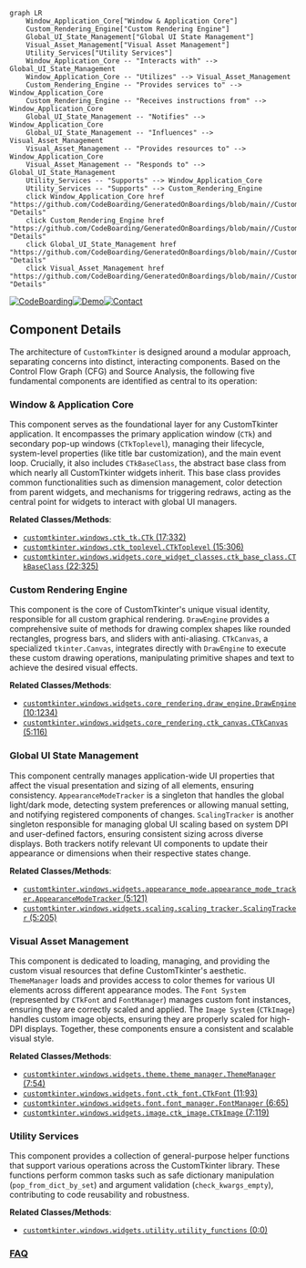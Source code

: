 ```mermaid
graph LR
    Window_Application_Core["Window & Application Core"]
    Custom_Rendering_Engine["Custom Rendering Engine"]
    Global_UI_State_Management["Global UI State Management"]
    Visual_Asset_Management["Visual Asset Management"]
    Utility_Services["Utility Services"]
    Window_Application_Core -- "Interacts with" --> Global_UI_State_Management
    Window_Application_Core -- "Utilizes" --> Visual_Asset_Management
    Custom_Rendering_Engine -- "Provides services to" --> Window_Application_Core
    Custom_Rendering_Engine -- "Receives instructions from" --> Window_Application_Core
    Global_UI_State_Management -- "Notifies" --> Window_Application_Core
    Global_UI_State_Management -- "Influences" --> Visual_Asset_Management
    Visual_Asset_Management -- "Provides resources to" --> Window_Application_Core
    Visual_Asset_Management -- "Responds to" --> Global_UI_State_Management
    Utility_Services -- "Supports" --> Window_Application_Core
    Utility_Services -- "Supports" --> Custom_Rendering_Engine
    click Window_Application_Core href "https://github.com/CodeBoarding/GeneratedOnBoardings/blob/main//CustomTkinter/Window_Application_Core.md" "Details"
    click Custom_Rendering_Engine href "https://github.com/CodeBoarding/GeneratedOnBoardings/blob/main//CustomTkinter/Custom_Rendering_Engine.md" "Details"
    click Global_UI_State_Management href "https://github.com/CodeBoarding/GeneratedOnBoardings/blob/main//CustomTkinter/Global_UI_State_Management.md" "Details"
    click Visual_Asset_Management href "https://github.com/CodeBoarding/GeneratedOnBoardings/blob/main//CustomTkinter/Visual_Asset_Management.md" "Details"
```
[![CodeBoarding](https://img.shields.io/badge/Generated%20by-CodeBoarding-9cf?style=flat-square)](https://github.com/CodeBoarding/CodeBoarding)[![Demo](https://img.shields.io/badge/Try%20our-Demo-blue?style=flat-square)](https://www.codeboarding.org/demo)[![Contact](https://img.shields.io/badge/Contact%20us%20-%20contact@codeboarding.org-lightgrey?style=flat-square)](mailto:contact@codeboarding.org)

## Component Details

The architecture of `CustomTkinter` is designed around a modular approach, separating concerns into distinct, interacting components. Based on the Control Flow Graph (CFG) and Source Analysis, the following five fundamental components are identified as central to its operation:

### Window & Application Core
This component serves as the foundational layer for any CustomTkinter application. It encompasses the primary application window (`CTk`) and secondary pop-up windows (`CTkToplevel`), managing their lifecycle, system-level properties (like title bar customization), and the main event loop. Crucially, it also includes `CTkBaseClass`, the abstract base class from which nearly all CustomTkinter widgets inherit. This base class provides common functionalities such as dimension management, color detection from parent widgets, and mechanisms for triggering redraws, acting as the central point for widgets to interact with global UI managers.


**Related Classes/Methods**:

- <a href="https://github.com/TomSchimansky/CustomTkinter/blob/master/customtkinter/windows/ctk_tk.py#L17-L332" target="_blank" rel="noopener noreferrer">`customtkinter.windows.ctk_tk.CTk` (17:332)</a>
- <a href="https://github.com/TomSchimansky/CustomTkinter/blob/master/customtkinter/windows/ctk_toplevel.py#L15-L306" target="_blank" rel="noopener noreferrer">`customtkinter.windows.ctk_toplevel.CTkToplevel` (15:306)</a>
- <a href="https://github.com/TomSchimansky/CustomTkinter/blob/master/customtkinter/windows/widgets/core_widget_classes/ctk_base_class.py#L22-L325" target="_blank" rel="noopener noreferrer">`customtkinter.windows.widgets.core_widget_classes.ctk_base_class.CTkBaseClass` (22:325)</a>


### Custom Rendering Engine
This component is the core of CustomTkinter's unique visual identity, responsible for all custom graphical rendering. `DrawEngine` provides a comprehensive suite of methods for drawing complex shapes like rounded rectangles, progress bars, and sliders with anti-aliasing. `CTkCanvas`, a specialized `tkinter.Canvas`, integrates directly with `DrawEngine` to execute these custom drawing operations, manipulating primitive shapes and text to achieve the desired visual effects.


**Related Classes/Methods**:

- <a href="https://github.com/TomSchimansky/CustomTkinter/blob/master/customtkinter/windows/widgets/core_rendering/draw_engine.py#L10-L1234" target="_blank" rel="noopener noreferrer">`customtkinter.windows.widgets.core_rendering.draw_engine.DrawEngine` (10:1234)</a>
- <a href="https://github.com/TomSchimansky/CustomTkinter/blob/master/customtkinter/windows/widgets/core_rendering/ctk_canvas.py#L5-L116" target="_blank" rel="noopener noreferrer">`customtkinter.windows.widgets.core_rendering.ctk_canvas.CTkCanvas` (5:116)</a>


### Global UI State Management
This component centrally manages application-wide UI properties that affect the visual presentation and sizing of all elements, ensuring consistency. `AppearanceModeTracker` is a singleton that handles the global light/dark mode, detecting system preferences or allowing manual setting, and notifying registered components of changes. `ScalingTracker` is another singleton responsible for managing global UI scaling based on system DPI and user-defined factors, ensuring consistent sizing across diverse displays. Both trackers notify relevant UI components to update their appearance or dimensions when their respective states change.


**Related Classes/Methods**:

- <a href="https://github.com/TomSchimansky/CustomTkinter/blob/master/customtkinter/windows/widgets/appearance_mode/appearance_mode_tracker.py#L5-L121" target="_blank" rel="noopener noreferrer">`customtkinter.windows.widgets.appearance_mode.appearance_mode_tracker.AppearanceModeTracker` (5:121)</a>
- <a href="https://github.com/TomSchimansky/CustomTkinter/blob/master/customtkinter/windows/widgets/scaling/scaling_tracker.py#L5-L205" target="_blank" rel="noopener noreferrer">`customtkinter.windows.widgets.scaling.scaling_tracker.ScalingTracker` (5:205)</a>


### Visual Asset Management
This component is dedicated to loading, managing, and providing the custom visual resources that define CustomTkinter's aesthetic. `ThemeManager` loads and provides access to color themes for various UI elements across different appearance modes. The `Font System` (represented by `CTkFont` and `FontManager`) manages custom font instances, ensuring they are correctly scaled and applied. The `Image System` (`CTkImage`) handles custom image objects, ensuring they are properly scaled for high-DPI displays. Together, these components ensure a consistent and scalable visual style.


**Related Classes/Methods**:

- <a href="https://github.com/TomSchimansky/CustomTkinter/blob/master/customtkinter/windows/widgets/theme/theme_manager.py#L7-L54" target="_blank" rel="noopener noreferrer">`customtkinter.windows.widgets.theme.theme_manager.ThemeManager` (7:54)</a>
- <a href="https://github.com/TomSchimansky/CustomTkinter/blob/master/customtkinter/windows/widgets/font/ctk_font.py#L11-L93" target="_blank" rel="noopener noreferrer">`customtkinter.windows.widgets.font.ctk_font.CTkFont` (11:93)</a>
- <a href="https://github.com/TomSchimansky/CustomTkinter/blob/master/customtkinter/windows/widgets/font/font_manager.py#L6-L65" target="_blank" rel="noopener noreferrer">`customtkinter.windows.widgets.font.font_manager.FontManager` (6:65)</a>
- <a href="https://github.com/TomSchimansky/CustomTkinter/blob/master/customtkinter/windows/widgets/image/ctk_image.py#L7-L119" target="_blank" rel="noopener noreferrer">`customtkinter.windows.widgets.image.ctk_image.CTkImage` (7:119)</a>


### Utility Services
This component provides a collection of general-purpose helper functions that support various operations across the CustomTkinter library. These functions perform common tasks such as safe dictionary manipulation (`pop_from_dict_by_set`) and argument validation (`check_kwargs_empty`), contributing to code reusability and robustness.


**Related Classes/Methods**:

- <a href="https://github.com/TomSchimansky/CustomTkinter/blob/master/customtkinter/windows/widgets/utility/utility_functions.py#L0-L0" target="_blank" rel="noopener noreferrer">`customtkinter.windows.widgets.utility.utility_functions` (0:0)</a>




### [FAQ](https://github.com/CodeBoarding/GeneratedOnBoardings/tree/main?tab=readme-ov-file#faq)